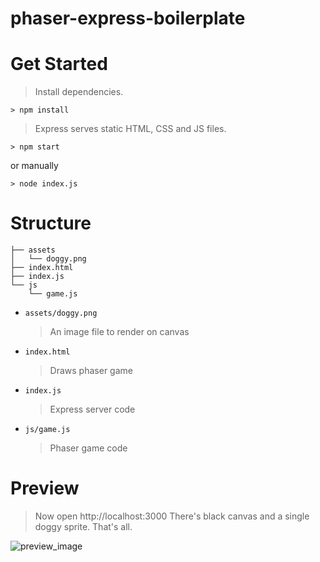 # phaser-express-boilerplate

# Get Started

> Install dependencies.

```terminal
> npm install
```

> Express serves static HTML, CSS and JS files.

```terminal
> npm start
```

or manually

```terminal
> node index.js
```

# Structure

```terminal
├── assets
│   └── doggy.png
├── index.html
├── index.js
└── js
    └── game.js
```

- `assets/doggy.png`
  > An image file to render on canvas
- `index.html`
  > Draws phaser game
- `index.js`
  > Express server code
- `js/game.js`
  > Phaser game code

# Preview

> Now open http://localhost:3000 There's black canvas and a single doggy sprite. That's all.

![preview_image](https://i.imgur.com/GGPkXHR.png)
